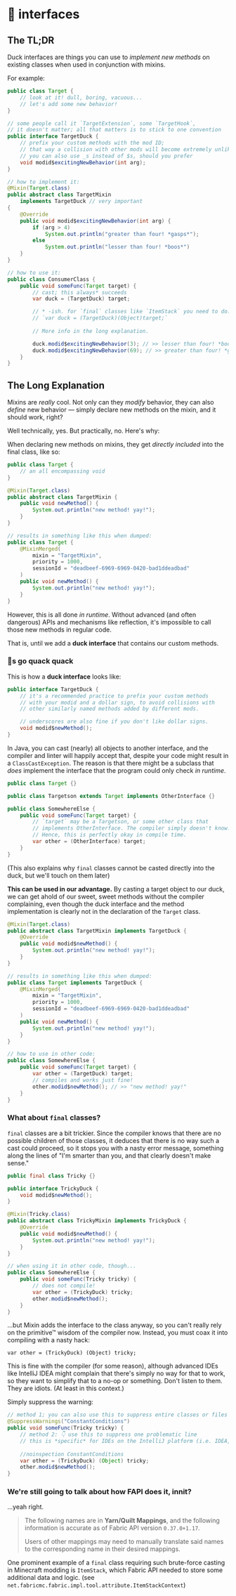 # 🦆 interfaces

## The TL;DR
Duck interfaces are things you can use to *implement new methods* on existing classes when used in conjunction with mixins.

For example:
```java
public class Target {
    // look at it! dull, boring, vacuous...
    // let's add some new behavior!
}

// some people call it `TargetExtension`, some `TargetHook`,
// it doesn't matter; all that matters is to stick to one convention
public interface TargetDuck {
    // prefix your custom methods with the mod ID;
    // that way a collision with other mods will become extremely unlikely
    // you can also use _s instead of $s, should you prefer
    void modid$excitingNewBehavior(int arg);
}

// how to implement it:
@Mixin(Target.class)
public abstract class TargetMixin
    implements TargetDuck // very important
{
    @Override
    public void modid$excitingNewBehavior(int arg) {
        if (arg > 4)
            System.out.println("greater than four! *gasps*");
        else
            System.out.println("lesser than four! *boos*")
    }
}

// how to use it:
public class ConsumerClass {
    public void someFunc(Target target) {
        // cast; this always* succeeds
        var duck = (TargetDuck) target;

        // * -ish. for `final` classes like `ItemStack` you need to do:
        // `var duck = (TargetDuck)(Object)target;`
        
        // More info in the long explanation.

        duck.modid$excitingNewBehavior(3); // >> lesser than four! *boos*
        duck.modid$excitingNewBehavior(69); // >> greater than four! *gasps*
    }
}
```

## The Long Explanation
Mixins are *really* cool. Not only can they *modify* behavior, they can also *define* new behavior — simply declare new methods on the mixin, and it should work, right?

Well technically, yes. But practically, no. Here's why:

When declaring new methods on mixins, they get *directly included* into the final class, like so:
```java
public class Target {
    // an all encompassing void
}

@Mixin(Target.class)
public abstract class TargetMixin {
    public void newMethod() {
        System.out.println("new method! yay!");
    }
}

// results in something like this when dumped:
public class Target {
    @MixinMerged(
        mixin = "TargetMixin",
        priority = 1000,
        sessionId = "deadbeef-6969-6969-0420-bad1ddeadbad"
    )
    public void newMethod() {
        System.out.println("new method! yay!");
    }
}
```

However, this is all done *in runtime*. Without advanced (and often dangerous) APIs and mechanisms like reflection, it's impossible to call those new methods in regular code.

That is, until we add a **duck interface** that contains our custom methods.

### 🦆s go quack quack
This is how a **duck interface** looks like:

```java
public interface TargetDuck {
    // it's a recommended practice to prefix your custom methods
    // with your modid and a dollar sign, to avoid collisions with
    // other similarly named methods added by different mods.

    // underscores are also fine if you don't like dollar signs.
    void modid$newMethod();
}
```

In Java, you can cast (nearly) all objects to another interface, and the compiler and linter will happily accept that, despite your code might result in a `ClassCastException`. The reason is that there might be a subclass that *does* implement the interface that the program could only check *in runtime*.
```java
public class Target {}

public class Targetson extends Target implements OtherInterface {}

public class SomewhereElse {
    public void someFunc(Target target) {
        // `target` may be a Targetson, or some other class that
        // implements OtherInterface. The compiler simply doesn't know.
        // Hence, this is perfectly okay in compile time.
        var other = (OtherInterface) target;
    }
}
```

(This also explains why `final` classes cannot be casted directly into the duck, but we'll touch on them later)

**This can be used in our advantage.**
By casting a target object to our duck, we can get ahold of our sweet, sweet methods without the compiler complaining, even though the duck interface and the method implementation is clearly not in the declaration of the `Target` class.

```java
@Mixin(Target.class)
public abstract class TargetMixin implements TargetDuck {
    @Override
    public void modid$newMethod() {
        System.out.println("new method! yay!");
    }
}

// results in something like this when dumped:
public class Target implements TargetDuck {
    @MixinMerged(
        mixin = "TargetMixin",
        priority = 1000,
        sessionId = "deadbeef-6969-6969-0420-bad1ddeadbad"
    )
    public void newMethod() {
        System.out.println("new method! yay!");
    }
}

// how to use in other code:
public class SomewhereElse {
    public void someFunc(Target target) {
        var other = (TargetDuck) target;
        // compiles and works just fine!
        other.modid$newMethod(); // >> "new method! yay!"
    }
}
```

### What about `final` classes?

`final` classes are a bit trickier. Since the compiler knows that there are no possible children of those classes, it deduces that there is no way such a cast could proceed, so it stops you with a nasty error message, something along the lines of "I'm smarter than you, and that clearly doesn't make sense."

```java
public final class Tricky {}

public interface TrickyDuck {
    void modid$newMethod();
}

@Mixin(Tricky.class)
public abstract class TrickyMixin implements TrickyDuck {
    @Override
    public void modid$newMethod() {
        System.out.println("new method! yay!");
    }
}

// when using it in other code, though...
public class SomewhereElse {
    public void someFunc(Tricky tricky) {
        // does not compile!
        var other = (TrickyDuck) tricky;
        other.modid$newMethod();
    }
}
```

...but Mixin adds the interface to the class anyway, so you can't really rely on the primitive™ wisdom of the compiler now. Instead, you must coax it into compiling with a nasty hack:

`var other = (TrickyDuck) (Object) tricky;`

This is fine with the compiler (for some reason), although advanced IDEs like IntelliJ IDEA might complain that there's simply no way for that to work, so they want to simplify that to a no-op or something. Don't listen to them. They are idiots. (At least in this context.)

Simply suppress the warning:
```java
// method 1; you can also use this to suppress entire classes or files
@SuppressWarnings("ConstantConditions") 
public void someFunc(Tricky tricky) {
    // method 2: 👇 use this to suppress one problematic line
    // this is *specific* for IDEs on the IntelliJ platform (i.e. IDEA, Android Studio, etc)
    
    //noinspection ConstantConditions
    var other = (TrickyDuck) (Object) tricky;
    other.modid$newMethod();
}
```

### We're still going to talk about how FAPI does it, innit?
...yeah right.
> The following names are in **Yarn/Quilt Mappings**, and the following information is accurate as of Fabric API version `0.37.0+1.17`.
> 
> Users of other mappings may need to manually translate said names to the corresponding name in their desired mappings.


One prominent example of a `final` class requiring such brute-force casting in Minecraft modding is `ItemStack`, which Fabric API needed to store some additional data and logic. (see `net.fabricmc.fabric.impl.tool.attribute.ItemStackContext`)
